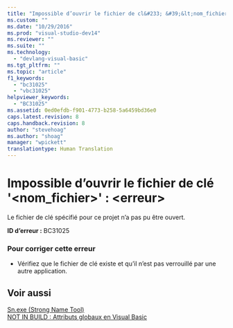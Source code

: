 ```yaml
---
title: "Impossible d’ouvrir le fichier de cl&#233; &#39;&lt;nom_fichier&gt;&#39;&#160;: &lt;erreur&gt; | Microsoft Docs"
ms.custom: ""
ms.date: "10/29/2016"
ms.prod: "visual-studio-dev14"
ms.reviewer: ""
ms.suite: ""
ms.technology: 
  - "devlang-visual-basic"
ms.tgt_pltfrm: ""
ms.topic: "article"
f1_keywords: 
  - "bc31025"
  - "vbc31025"
helpviewer_keywords: 
  - "BC31025"
ms.assetid: 0ed0efdb-f901-4773-b258-5a6459bd36e0
caps.latest.revision: 8
caps.handback.revision: 8
author: "stevehoag"
ms.author: "shoag"
manager: "wpickett"
translationtype: Human Translation
---
```

# Impossible d’ouvrir le fichier de cl&#233; &#39;&lt;nom_fichier&gt;&#39;&#160;: &lt;erreur&gt;
Le fichier de clé spécifié pour ce projet n’a pas pu être ouvert.  
  
 **ID d’erreur :** BC31025  
  
### Pour corriger cette erreur  
  
-   Vérifiez que le fichier de clé existe et qu’il n’est pas verrouillé par une autre application.  
  
## Voir aussi  
 [Sn.exe \(Strong Name Tool\)](../Topic/Sn.exe%20\(Strong%20Name%20Tool\).md)   
 [NOT IN BUILD : Attributs globaux en Visual Basic](http://msdn.microsoft.com/fr-fr/253a32d8-1531-4504-b687-088554ab71d2)